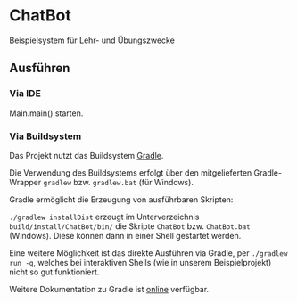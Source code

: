 # ChatBot
Beispielsystem für Lehr- und Übungszwecke

## Ausführen

### Via IDE
Main.main() starten.

### Via Buildsystem
Das Projekt nutzt das Buildsystem [Gradle](https://gradle.org).

Die Verwendung des Buildsystems erfolgt über den mitgelieferten Gradle-Wrapper `gradlew` bzw. `gradlew.bat` (für Windows).

Gradle ermöglicht die Erzeugung von ausführbaren Skripten:

`./gradlew installDist` erzeugt im Unterverzeichnis `build/install/ChatBot/bin/` die Skripte `ChatBot` bzw. `ChatBot.bat` (Windows). Diese können dann in einer Shell gestartet werden.

Eine weitere Möglichkeit ist das direkte Ausführen via Gradle, per `./gradlew run -q`, welches bei interaktiven Shells (wie in unserem Beispielprojekt) nicht so gut funktioniert.

Weitere Dokumentation zu Gradle ist [online](https://docs.gradle.org/3.3/userguide/userguide.html) verfügbar.
